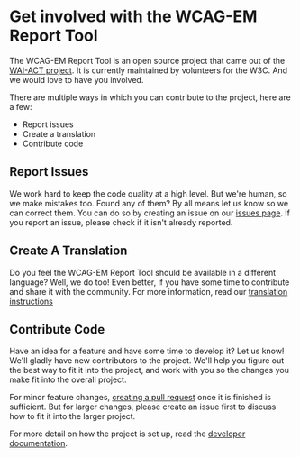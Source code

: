 # Get involved with the WCAG-EM Report Tool

The WCAG-EM Report Tool is an open source project that came out of the [WAI-ACT project](http://www.w3.org/WAI/ACT/). It is currently maintained by volunteers for the W3C. And we would love to have you involved.

There are multiple ways in which you can contribute to the project, here are a few: 

- Report issues
- Create a translation
- Contribute code


## Report Issues
We work hard to keep the code quality at a high level. But we're human, so we make mistakes too. Found any of them? By all means let us know so we can correct them. You can do so by creating an issue on our [issues page](https://github.com/w3c/wcag-em-report-tool/issues). If you report an issue, please check if it isn't already reported.


## Create A Translation
Do you feel the WCAG-EM Report Tool should be available in a different language? Well, we do too! Even better, if you have some time to contribute and share it with the community. For more information, read our [translation instructions](https://github.com/normanbrobinson/wcag-em-report-tool/blob/master/docs/translation.md)


## Contribute Code
Have an idea for a feature and have some time to develop it? Let us know! We'll gladly have new contributors to the project. We'll help you figure out the best way to fit it into the project, and work with you so the changes you make fit into the overall project.

For minor feature changes, [creating a pull request](https://github.com/w3c/wcag-em-report-tool/pulls) once it is finished is sufficient. But for larger changes, please create an issue first to discuss how to fit it into the larger project.

For more detail on how the project is set up, read the [developer documentation](https://github.com/normanbrobinson/wcag-em-report-tool/blob/master/docs/developer-docs.md).
